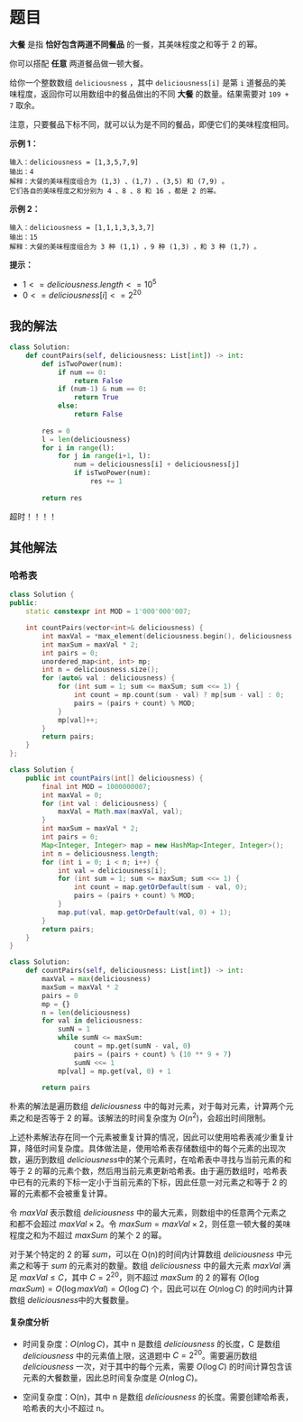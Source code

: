 # 题目

**大餐** 是指 **恰好包含两道不同餐品** 的一餐，其美味程度之和等于 2 的幂。

你可以搭配 **任意** 两道餐品做一顿大餐。

给你一个整数数组 `deliciousness` ，其中 `deliciousness[i]` 是第 `i` 道餐品的美味程度，返回你可以用数组中的餐品做出的不同 **大餐** 的数量。结果需要对 `109 + 7` 取余。

注意，只要餐品下标不同，就可以认为是不同的餐品，即便它们的美味程度相同。

**示例 1：**

```
输入：deliciousness = [1,3,5,7,9]
输出：4
解释：大餐的美味程度组合为 (1,3) 、(1,7) 、(3,5) 和 (7,9) 。
它们各自的美味程度之和分别为 4 、8 、8 和 16 ，都是 2 的幂。
```

**示例 2：**

```
输入：deliciousness = [1,1,1,3,3,3,7]
输出：15
解释：大餐的美味程度组合为 3 种 (1,1) ，9 种 (1,3) ，和 3 种 (1,7) 。
```

**提示：**

- $1 <= deliciousness.length <= 10^5$
- $0 <= deliciousness[i] <= 2^{20}$

## 我的解法

```python
class Solution:
    def countPairs(self, deliciousness: List[int]) -> int:
        def isTwoPower(num):
            if num == 0:
                return False 
            if (num-1) & num == 0:
                return True
            else:
                return False
        
        res = 0
        l = len(deliciousness)
        for i in range(l):
            for j in range(i+1, l):
                num = deliciousness[i] + deliciousness[j]
                if isTwoPower(num):
                    res += 1
                
        return res
```

超时！！！！

## 其他解法

### 哈希表

```c++
class Solution {
public:
    static constexpr int MOD = 1'000'000'007;

    int countPairs(vector<int>& deliciousness) {
        int maxVal = *max_element(deliciousness.begin(), deliciousness.end());
        int maxSum = maxVal * 2;
        int pairs = 0;
        unordered_map<int, int> mp;
        int n = deliciousness.size();
        for (auto& val : deliciousness) {
            for (int sum = 1; sum <= maxSum; sum <<= 1) {
                int count = mp.count(sum - val) ? mp[sum - val] : 0;
                pairs = (pairs + count) % MOD;
            }
            mp[val]++;
        }
        return pairs;
    }
};
```

```java
class Solution {
    public int countPairs(int[] deliciousness) {
        final int MOD = 1000000007;
        int maxVal = 0;
        for (int val : deliciousness) {
            maxVal = Math.max(maxVal, val);
        }
        int maxSum = maxVal * 2;
        int pairs = 0;
        Map<Integer, Integer> map = new HashMap<Integer, Integer>();
        int n = deliciousness.length;
        for (int i = 0; i < n; i++) {
            int val = deliciousness[i];
            for (int sum = 1; sum <= maxSum; sum <<= 1) {
                int count = map.getOrDefault(sum - val, 0);
                pairs = (pairs + count) % MOD;
            }
            map.put(val, map.getOrDefault(val, 0) + 1);
        }
        return pairs;
    }
}
```

```python
class Solution:
    def countPairs(self, deliciousness: List[int]) -> int:
        maxVal = max(deliciousness)
        maxSum = maxVal * 2
        pairs = 0
        mp = {}
        n = len(deliciousness)
        for val in deliciousness:
            sumN = 1
            while sumN <= maxSum:
                count = mp.get(sumN - val, 0)
                pairs = (pairs + count) % (10 ** 9 + 7)
                sumN <<= 1
            mp[val] = mp.get(val, 0) + 1
        
        return pairs
```

朴素的解法是遍历数组 $\textit{deliciousness}$ 中的每对元素，对于每对元素，计算两个元素之和是否等于 2 的幂。该解法的时间复杂度为 $O(n^2)$，会超出时间限制。

上述朴素解法存在同一个元素被重复计算的情况，因此可以使用哈希表减少重复计算，降低时间复杂度。具体做法是，使用哈希表存储数组中的每个元素的出现次数，遍历到数组 $\textit{deliciousness}$中的某个元素时，在哈希表中寻找与当前元素的和等于 2 的幂的元素个数，然后用当前元素更新哈希表。由于遍历数组时，哈希表中已有的元素的下标一定小于当前元素的下标，因此任意一对元素之和等于 2 的幂的元素都不会被重复计算。

令 $\textit{maxVal}$ 表示数组 $\textit{deliciousness}$ 中的最大元素，则数组中的任意两个元素之和都不会超过 $\textit{maxVal} \times 2$。令 $\textit{maxSum} = \textit{maxVal} \times 2$，则任意一顿大餐的美味程度之和为不超过 $\textit{maxSum}$ 的某个 2 的幂。

对于某个特定的 2 的幂 $\textit{sum}$，可以在 O(n)的时间内计算数组 $\textit{deliciousness}$ 中元素之和等于 $\textit{sum}$ 的元素对的数量。数组 $\textit{deliciousness}$ 中的最大元素 $\textit{maxVal}$ 满足 $\textit{maxVal} \le C$，其中 $C=2^{20}$，则不超过 $\textit{maxSum}$ 的 2 的幂有 $O(\log \textit{maxSum})=O(\log \textit{maxVal})=O(\log C)$ 个，因此可以在 $O(n \log C)$ 的时间内计算数组 $\textit{deliciousness}$中的大餐数量。

#### 复杂度分析

- 时间复杂度：$O(n \log C)$，其中 n 是数组 $\textit{deliciousness}$ 的长度，C 是数组 $\textit{deliciousness}$ 中的元素值上限，这道题中 $C=2^{20}$。需要遍历数组 $\textit{deliciousness}$ 一次，对于其中的每个元素，需要 $O(\log C)$ 的时间计算包含该元素的大餐数量，因此总时间复杂度是 $O(n \log C)$。

- 空间复杂度：O(n)，其中 n 是数组 $\textit{deliciousness}$ 的长度。需要创建哈希表，哈希表的大小不超过 n。


